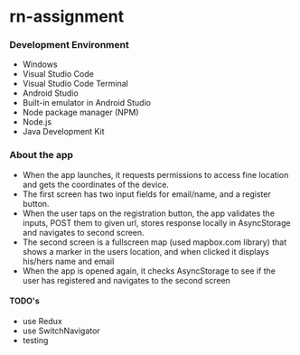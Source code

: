 # rn-assignment

### Development Environment

- Windows
- Visual Studio Code
- Visual Studio Code Terminal
- Android Studio
- Built-in emulator in Android Studio
- Node package manager (NPM)
- Node.js
- Java Development Kit

### About the app

- When the app launches, it requests permissions to access fine location and gets the coordinates of the device.
- The first screen has two input fields for email/name, and a register button.
- When the user taps on the registration button, the app validates the inputs, POST them to given url, stores response locally in AsyncStorage and navigates to second screen.
- The second screen is a fullscreen map (used mapbox.com library) that shows a marker in the users location, and when clicked it displays his/hers name and email
- When the app is opened again, it checks AsyncStorage to see if the user has registered and navigates to the second screen

#### TODO's
- use Redux
- use SwitchNavigator
- testing 
